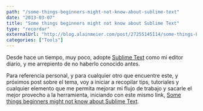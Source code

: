 ```yaml
---
path: "/some-things-beginners-might-not-know-about-sublime-text"
date: "2013-03-07"
title: "Some things beginners might not know about Sublime Text"
type: "recordar"
externalUrl: "http://blog.alainmeier.com/post/27255145114/some-things-beginners-might-not-know-about-sublime-text"
categories: ["Tools"]
---
```


Desde hace un tiempo, muy poco, adopte [Sublime Text](http://www.sublimetext.com/) como mi editor diario, y me arrepiento de no haberlo conocido antes.

Para referencia personal, y para cualquier otro que encuentre este, y próximos post sobre el tema, voy a iniciar a recopilar tips, tutoriales y cualquier elemento que me permita mejorar mi flujo de trabajo y sacarle el mejor provecho a la herramienta, iniciando con este mismo link, [Some things beginners might not know about Sublime Text](http://blog.alainmeier.com/post/27255145114/some-things-beginners-might-not-know-about-sublime-text).
